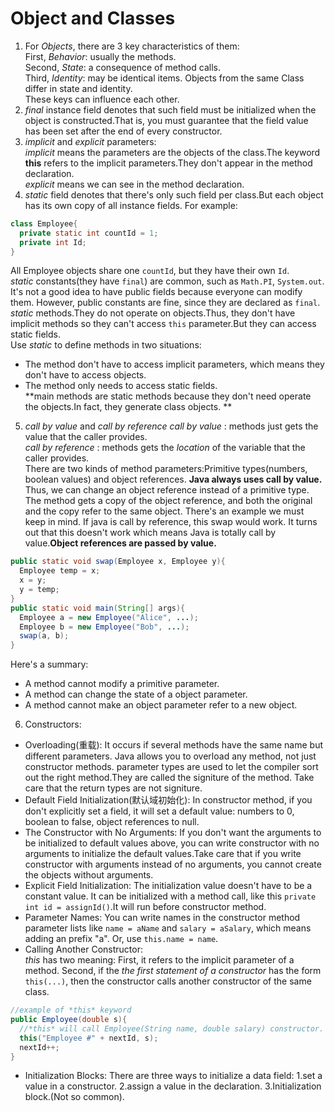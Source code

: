 # Object and Classes
1. For *Objects*, there are 3 key characteristics of them:  
First, *Behavior*: usually the methods.  
Second, *State*: a consequence of method calls.  
Third, *Identity*: may be identical items. Objects from the same Class differ in state and identity.  
These keys can influence each other.  
2. *final* instance field denotes that such field must be initialized when the object is constructed.That is, you must guarantee that the field value has been set after the end of every constructor.
3. *implicit* and *explicit* parameters:  
*implicit* means the parameters are the objects of the class.The keyword **this** refers to the implicit parameters.They don't appear in the method declaration.  
*explicit* means we can see in the method declaration.  
4. *static* field denotes that there's only such field per class.But each object has its own copy of all instance fields.
For example:
```java
class Employee{
  private static int countId = 1;
  private int Id;
}
```
All Employee objects share one `countId`, but they have their own `Id`.  
*static* constants(they have `final`) are common, such as `Math.PI`, `System.out`.    
It's not a good idea to have public fields because everyone can modify them. However, public constants are fine, since they are declared as `final`.  
*static* methods.They do not operate on objects.Thus, they don't have implicit methods so they can't access `this` parameter.But they can access static fields.     
Use *static* to define methods in two situations:   
  + The method don't have to access implicit parameters, which means they don't have to access objects.  
  + The method only needs to access static fields.  
**main methods are static methods because they don't need operate the objects.In fact, they generate class objects. **
5. *call by value* and *call by reference*
*call by value* : methods just gets the value that the caller provides.  
*call by reference* : methods gets the *location* of the variable that the caller provides.  
There are two kinds of method parameters:Primitive types(numbers, boolean values) and object references. **Java always uses call by value.** Thus, we can change an object reference instead of a primitive type. The method gets a copy of the object reference, and both the original and the copy refer to the same object.
There's an example we must keep in mind. If java is call by reference, this swap would work. It turns out that this doesn't work which means Java is totally call by value.**Object references are passed by value.**    
```java
public static void swap(Employee x, Employee y){
  Employee temp = x;
  x = y;
  y = temp;
}
public static void main(String[] args){
  Employee a = new Employee("Alice", ...);
  Employee b = new Employee("Bob", ...);
  swap(a, b);
}
```  
Here's a summary:
  + A method cannot modify a primitive parameter.  
  + A method can change the state of a object parameter.  
  + A method cannot make an object parameter refer to a new object.  
6. Constructors:  
  + Overloading(重载): It occurs if several methods have the same name but different parameters. Java allows you to overload any method, not just constructor methods. parameter types are used to let the compiler sort out the right method.They are called the signiture of the method. Take care that the return types are not signiture.  
  + Default Field Initialization(默认域初始化): In constructor method, if you don't explicitly set a field, it will set a default value: numbers to 0, boolean to false, object references to null.  
  + The Constructor with No Arguments: If you don't want the arguments to be initialized to default values above, you can write constructor with no arguments to initialize the default values.Take care that if you write constructor with arguments instead of no arguments, you cannot create the objects without arguments.    
  + Explicit Field Initialization: The initialization value doesn't have to be a constant value. It can be initialized with a method call, like this `private int id = assignId()`.It will run before constructor method.  
  + Parameter Names: You can write names in the constructor method parameter lists like `name = aName` and `salary = aSalary`, which means adding an prefix "a". Or, use `this.name = name`.
  + Calling Another Constructor:  
  *this* has two meaning: First, it refers to the implicit parameter of a method. Second, if the *the first statement of a constructor* has the form `this(...)`, then the constructor calls another constructor of the same class.  
  ```java
  //example of *this* keyword
  public Employee(double s){
    //*this* will call Employee(String name, double salary) constructor.
    this("Employee #" + nextId, s);
    nextId++;
  }
  ```
  + Initialization Blocks: There are three ways to initialize a data field:  1.set a value in a constructor. 2.assign a value in the declaration. 3.Initialization block.(Not so common).  

